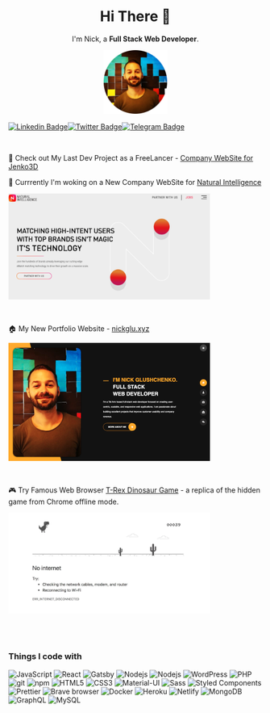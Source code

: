 <h1 align=center>Hi There 👋</h1>

<p align=center>
  I'm Nick, a <strong>Full Stack Web Developer</strong>.
</p>

<p align=center>
<img width="25%" src="https://github.com/nickglu86/nickglu86/blob/main/images/profile.png"></img>
</p>
<p align=center>

 [![Linkedin Badge](https://img.shields.io/badge/-LinkedIn-0e76a8?style=flat-square&logo=Linkedin&logoColor=white)](https://www.linkedin.com/in/nickglushchenko/)[![Twitter Badge](https://img.shields.io/badge/-Twitter-00acee?style=flat-square&logo=Twitter&logoColor=white)](https://twitter.com/nickglushchenko)[![Telegram Badge](https://img.shields.io/badge/-Telegram-0088cc?style=flat-square&logo=Telegram&logoColor=white)](https://t.me/masterm1nd)
</p>

<br>


:pushpin: Check out My Last Dev Project as a FreeLancer - [Company WebSite for Jenko3D](https://jenko3d.com/en/)


:calendar: Currrently I'm woking on a New Company WebSite for [Natural Intelligence](https://naturalint.com/)

<img width="400" src="https://github.com/nickglu86/nickglu86/raw/main/images/naturalint.png"></img> 

<br> 

:house: My New Portfolio Website - [nickglu.xyz](https://nickglu.xyz/)

<img width="400" src="https://github.com/nickglu86/nickglu86/raw/main/images/portfolio-website.png"></img> 

<br> 

:video_game: Try Famous Web Browser [T-Rex Dinosaur Game](https://nickglu86.github.io/google-chrome-dinosaur-game/) - a replica of the hidden game from Chrome offline mode. 

<img width="400" src="https://github.com/nickglu86/nickglu86/raw/main/images/dino.webp"></img> 

<br><br>

<h3>Things I code with</h3>
<p>
  <img alt="JavaScript" src="https://img.shields.io/badge/JavaScript-323330??style=flat-square&logo=javascript&logoColor=F7DF1E" /> 
  <img alt="React" src="https://img.shields.io/badge/-React-45b8d8?style=flat-square&logo=react&logoColor=white" />
    <img alt="Gatsby" src="https://img.shields.io/badge/Gatsby-663399?style=flat-square&logo=gatsby&logoColor=white" />
    <img alt="Nodejs" src="https://img.shields.io/badge/-Nodejs-43853d?style=flat-square&logo=Node.js&logoColor=white" />
        <img alt="Nodejs" src="https://img.shields.io/badge/Next-black?style=flat-square&logo=next.js&logoColor=white" />
        <img alt="WordPress" src="https://img.shields.io/badge/PHP-777BB4?style=flat-square&logo=php&logoColor=white" />
                <img alt="PHP" src="https://img.shields.io/badge/WordPress-%23117AC9.svg?style=flat-square&logo=WordPress&logoColor=white" />
    
  <img alt="git" src="https://img.shields.io/badge/-Git-F05032?style=flat-square&logo=git&logoColor=white" />
  <img alt="npm" src="https://img.shields.io/badge/-NPM-CB3837?style=flat-square&logo=npm&logoColor=white" />
  <img alt="HTML5" src="https://img.shields.io/badge/-HTML5-E34F26?style=flat-square&logo=html5&logoColor=white" />
      <img alt="CSS3" src="https://img.shields.io/badge/CSS3-1572B6?style=flat-square&logo=css3&logoColor=white" />
    <img alt="Material-UI" src="https://img.shields.io/badge/Material--UI-0081CB?style=flat-square&logo=material-ui&logoColor=white" />
      <img alt="Sass" src="https://img.shields.io/badge/-Sass-CC6699?style=flat-square&logo=sass&logoColor=white" />
  <img alt="Styled Components" src="https://img.shields.io/badge/-Styled_Components-db7092?style=flat-square&logo=styled-components&logoColor=white" />
    <img alt="Prettier" src="https://img.shields.io/badge/-Prettier-F7B93E?style=flat-square&logo=prettier&logoColor=white" />
  <img alt="Brave browser" src="https://img.shields.io/badge/-Brave_Browser-FB542B?style=flat-square&logo=brave&logoColor=white" />
  <img alt="Docker" src="https://img.shields.io/badge/-Docker-46a2f1?style=flat-square&logo=docker&logoColor=white" />
  <img alt="Heroku" src="https://img.shields.io/badge/-Heroku-430098?style=flat-square&logo=heroku&logoColor=white" />
  <img alt="Netlify" src="https://img.shields.io/badge/Netlify-00C7B7?style=flat-square&logo=netlify&logoColor=white" />
  <img alt="MongoDB" src="https://img.shields.io/badge/-MongoDB-13aa52?style=flat-square&logo=mongodb&logoColor=white" />
    <img alt="GraphQL" src="https://img.shields.io/badge/-GraphQL-E10098?style=flat-square&logo=graphql&logoColor=white" />

  <img alt="MySQL" src="https://img.shields.io/badge/MySQL-00000F?style=flat-square&logo=mysql&logoColor=white" />
   
  <!-- <img alt="redux" src="https://img.shields.io/badge/-Redux-764ABC?style=flat-square&logo=redux&logoColor=white" />

<img alt="TypeScript" src="https://img.shields.io/badge/-TypeScript-007ACC?style=flat-square&logo=typescript&logoColor=white" /> -->

</p>
 